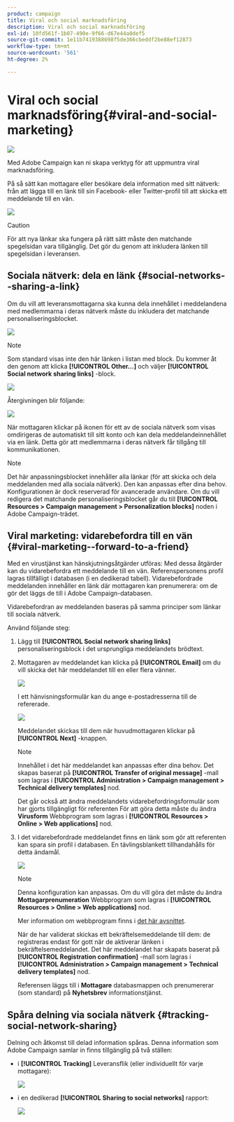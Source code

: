 ```yaml
---
product: campaign
title: Viral och social marknadsföring
description: Viral och social marknadsföring
exl-id: 10fd561f-1b07-490e-9f66-d67e44a0def5
source-git-commit: 1e11b7419388698f5de366cbeddf2be88ef12873
workflow-type: tm+mt
source-wordcount: '561'
ht-degree: 2%

---
```


# Viral och social marknadsföring{#viral-and-social-marketing}

![](../../assets/common.svg)

Med Adobe Campaign kan ni skapa verktyg för att uppmuntra viral marknadsföring.

På så sätt kan mottagare eller besökare dela information med sitt nätverk: från att lägga till en länk till sin Facebook- eller Twitter-profil till att skicka ett meddelande till en vän.

![](assets/s_ncs_user_viral_icons.png)

>[!CAUTION]
>
>För att nya länkar ska fungera på rätt sätt måste den matchande spegelsidan vara tillgänglig. Det gör du genom att inkludera länken till spegelsidan i leveransen.

## Sociala nätverk: dela en länk {#social-networks--sharing-a-link}

Om du vill att leveransmottagarna ska kunna dela innehållet i meddelandena med medlemmarna i deras nätverk måste du inkludera det matchande personaliseringsblocket.

![](assets/s_ncs_user_viral_add_link.png)

>[!NOTE]
>
>Som standard visas inte den här länken i listan med block. Du kommer åt den genom att klicka **[!UICONTROL Other...]** och väljer **[!UICONTROL Social network sharing links]** -block.

![](assets/s_ncs_user_viral_add_link_via_others.png)

Återgivningen blir följande:

![](assets/s_ncs_user_viral_add_link_rendering.png)

När mottagaren klickar på ikonen för ett av de sociala nätverk som visas omdirigeras de automatiskt till sitt konto och kan dela meddelandeinnehållet via en länk. Detta gör att medlemmarna i deras nätverk får tillgång till kommunikationen.

>[!NOTE]
>
>Det här anpassningsblocket innehåller alla länkar (för att skicka och dela meddelanden med alla sociala nätverk). Den kan anpassas efter dina behov. Konfigurationen är dock reserverad för avancerade användare. Om du vill redigera det matchande personaliseringsblocket går du till **[!UICONTROL Resources > Campaign management > Personalization blocks]** noden i Adobe Campaign-trädet.

## Viral marketing: vidarebefordra till en vän {#viral-marketing--forward-to-a-friend}

Med en virustjänst kan hänskjutningsåtgärder utföras: Med dessa åtgärder kan du vidarebefordra ett meddelande till en vän. Referenspersonens profil lagras tillfälligt i databasen (i en dedikerad tabell). Vidarebefordrade meddelanden innehåller en länk där mottagaren kan prenumerera: om de gör det läggs de till i Adobe Campaign-databasen.

Vidarebefordran av meddelanden baseras på samma principer som länkar till sociala nätverk.

Använd följande steg:

1. Lägg till **[!UICONTROL Social network sharing links]** personaliseringsblock i det ursprungliga meddelandets brödtext.
1. Mottagaren av meddelandet kan klicka på **[!UICONTROL Email]** om du vill skicka det här meddelandet till en eller flera vänner.

   ![](assets/s_ncs_user_viral_email_link.png)

   I ett hänvisningsformulär kan du ange e-postadresserna till de refererade.

   ![](assets/s_ncs_user_viral_email_msg.png)

   Meddelandet skickas till dem när huvudmottagaren klickar på **[!UICONTROL Next]** -knappen.

   >[!NOTE]
   >
   >Innehållet i det här meddelandet kan anpassas efter dina behov. Det skapas baserat på **[!UICONTROL Transfer of original message]** -mall som lagras i **[!UICONTROL Administration > Campaign management > Technical delivery templates]** nod.
   >
   >Det går också att ändra meddelandets vidarebefordringsformulär som har gjorts tillgängligt för referenten För att göra detta måste du ändra **Virusform** Webbprogram som lagras i **[!UICONTROL Resources > Online > Web applications]** nod.

1. I det vidarebefordrade meddelandet finns en länk som gör att referenten kan spara sin profil i databasen. En tävlingsblankett tillhandahålls för detta ändamål.

   ![](assets/s_ncs_user_viral_create_account_form.png)

   >[!NOTE]
   >
   >Denna konfiguration kan anpassas. Om du vill göra det måste du ändra **Mottagarprenumeration** Webbprogram som lagras i **[!UICONTROL Resources > Online > Web applications]** nod.
   >
   >Mer information om webbprogram finns i [det här avsnittet](../../web/using/about-web-applications.md).

   När de har validerat skickas ett bekräftelsemeddelande till dem: de registreras endast för gott när de aktiverar länken i bekräftelsemeddelandet. Det här meddelandet har skapats baserat på **[!UICONTROL Registration confirmation]** -mall som lagras i **[!UICONTROL Administration > Campaign management > Technical delivery templates]** nod.

   Referensen läggs till i **Mottagare** databasmappen och prenumererar (som standard) på **Nyhetsbrev** informationstjänst.

## Spåra delning via sociala nätverk {#tracking-social-network-sharing}

Delning och åtkomst till delad information spåras. Denna information som Adobe Campaign samlar in finns tillgänglig på två ställen:

* i **[!UICONTROL Tracking]** Leveransflik (eller individuellt för varje mottagare):

   ![](assets/s_ncs_user_network_del_tracking_tab.png)

* i en dedikerad **[!UICONTROL Sharing to social networks]** rapport:

   ![](assets/s_ncs_user_viral_report.png)
